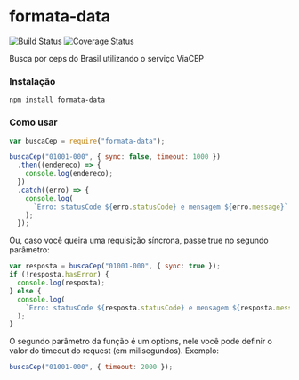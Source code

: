 # formata-data

[![Build Status](https://travis-ci.org/wagoid/formata-data.svg?branch=master)](https://travis-ci.org/wagoid/formata-data)
[![Coverage Status](https://coveralls.io/repos/github/wagoid/formata-data/badge.svg?branch=master)](https://coveralls.io/github/wagoid/formata-data?branch=master)

Busca por ceps do Brasil utilizando o serviço ViaCEP

### Instalação

`npm install formata-data`

### Como usar

```javascript
var buscaCep = require("formata-data");

buscaCep("01001-000", { sync: false, timeout: 1000 })
  .then((endereco) => {
    console.log(endereco);
  })
  .catch((erro) => {
    console.log(
      `Erro: statusCode ${erro.statusCode} e mensagem ${erro.message}`
    );
  });
```

Ou, caso você queira uma requisição síncrona, passe true no segundo parâmetro:

```javascript
var resposta = buscaCep("01001-000", { sync: true });
if (!resposta.hasError) {
  console.log(resposta);
} else {
  console.log(
    `Erro: statusCode ${resposta.statusCode} e mensagem ${resposta.message}`
  );
}
```

O segundo parâmetro da função é um options, nele você pode definir o valor do timeout do request (em milisegundos). Exemplo:

```javascript
buscaCep("01001-000", { timeout: 2000 });
```
